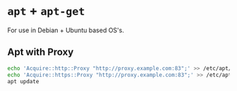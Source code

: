 # `apt` + `apt-get`

For use in Debian + Ubuntu based OS's.

## Apt with Proxy

```bash
echo 'Acquire::http::Proxy "http://proxy.example.com:83";' >> /etc/apt/apt.conf.d/proxy.conf
echo 'Acquire::https::Proxy "http://proxy.example.com:83";' >> /etc/apt/apt.conf.d/proxy.conf
apt update
```
